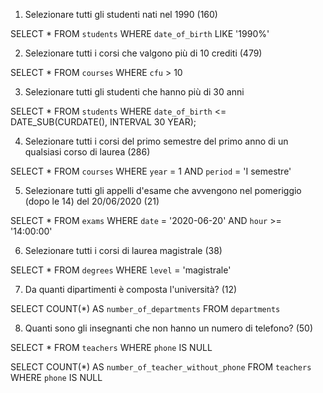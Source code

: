 1. Selezionare tutti gli studenti nati nel 1990 (160)

SELECT *
FROM `students`
WHERE `date_of_birth` LIKE '1990%'


2. Selezionare tutti i corsi che valgono più di 10 crediti (479)

SELECT *
FROM `courses`
WHERE `cfu` > 10

3. Selezionare tutti gli studenti che hanno più di 30 anni

<!-- SELECT *
FROM `students`
where `date_of_birth` <= '1995-08-08' -->
SELECT *
FROM `students`
WHERE `date_of_birth` <= DATE_SUB(CURDATE(), INTERVAL 30 YEAR);


4. Selezionare tutti i corsi del primo semestre del primo anno di un qualsiasi corso di
laurea (286)

SELECT *
FROM `courses`
WHERE `year` = 1
AND `period` = 'I semestre'

5. Selezionare tutti gli appelli d'esame che avvengono nel pomeriggio (dopo le 14) del
20/06/2020 (21)

SELECT *
FROM `exams`
WHERE `date` = '2020-06-20'
AND `hour` >= '14:00:00'

6. Selezionare tutti i corsi di laurea magistrale (38)

SELECT *
FROM `degrees`
WHERE `level` = 'magistrale'

7. Da quanti dipartimenti è composta l'università? (12)

SELECT COUNT(*) AS `number_of_departments`
FROM `departments`

8. Quanti sono gli insegnanti che non hanno un numero di telefono? (50)

<!-- Visualizzi tutti i dati -->
SELECT *
FROM `teachers`
WHERE `phone` IS NULL

<!-- Visualizzi solo il conteggio -->
SELECT COUNT(*) AS `number_of_teacher_without_phone`
FROM `teachers`
WHERE `phone` IS NULL

<!-- GROUP BY QUERY -->

<!--
SELECT COUNT(*) AS `total_courses`, `cfu`
FROM `courses`
GROUP BY `cfu`
-->

 <!--
 SELECT COUNT(*) AS `total_students`, YEAR(`date_of_birth`) AS `year_of_birth`
FROM `students`
GROUP BY `year_of_birth`
-->

<!--
SELECT MIN(`VOTE`) AS `lowest_vote`, `exam_id``
FROM `exam_student`
GROUP BY `exam_id`
-->